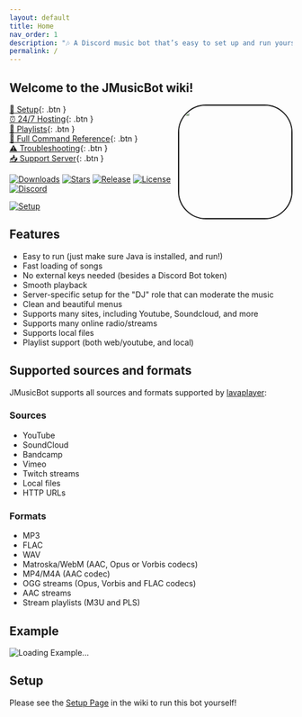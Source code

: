 ```yaml
---
layout: default
title: Home
nav_order: 1
description: "🎶 A Discord music bot that’s easy to set up and run yourself!"
permalink: /
---
```


## Welcome to the **JMusicBot** wiki!

<img align="right" src="https://jmusicbot.com/images/logo.png" style="border:2px solid;border-radius:50px;" height="200" width="200">

[🔢 Setup](/setup){: .btn }  
[⏰ 24/7 Hosting](/hosting){: .btn }  
[📃 Playlists](/playlists){: .btn }  
[📜 Full Command Reference](/commands){: .btn }  
[⚠ Troubleshooting](/troubleshooting){: .btn }  
[📥 Support Server](https://discord.gg/0p9LSGoRLu6Pet0k){: .btn }  
  
[![Downloads](https://img.shields.io/github/downloads/jagrosh/MusicBot/total.svg)](https://github.com/jagrosh/MusicBot/releases/latest)
[![Stars](https://img.shields.io/github/stars/jagrosh/MusicBot.svg)](https://github.com/jagrosh/MusicBot/stargazers)
[![Release](https://img.shields.io/github/release/jagrosh/MusicBot.svg)](https://github.com/jagrosh/MusicBot/releases/latest)
[![License](https://img.shields.io/github/license/jagrosh/MusicBot.svg)](https://github.com/jagrosh/MusicBot/blob/master/LICENSE)
[![Discord](https://discordapp.com/api/guilds/147698382092238848/widget.png)](https://discord.gg/0p9LSGoRLu6Pet0k)

[![Setup](http://i.imgur.com/VvXYp5j.png)](/setup)

## Features
  * Easy to run (just make sure Java is installed, and run!)
  * Fast loading of songs
  * No external keys needed (besides a Discord Bot token)
  * Smooth playback
  * Server-specific setup for the "DJ" role that can moderate the music
  * Clean and beautiful menus
  * Supports many sites, including Youtube, Soundcloud, and more
  * Supports many online radio/streams
  * Supports local files
  * Playlist support (both web/youtube, and local)

## Supported sources and formats
JMusicBot supports all sources and formats supported by [lavaplayer](https://github.com/sedmelluq/lavaplayer#supported-formats):
### Sources
  * YouTube
  * SoundCloud
  * Bandcamp
  * Vimeo
  * Twitch streams
  * Local files
  * HTTP URLs
### Formats
  * MP3
  * FLAC
  * WAV
  * Matroska/WebM (AAC, Opus or Vorbis codecs)
  * MP4/M4A (AAC codec)
  * OGG streams (Opus, Vorbis and FLAC codecs)
  * AAC streams
  * Stream playlists (M3U and PLS)

## Example
![Loading Example...](https://i.imgur.com/kVtTKvS.gif)

## Setup
Please see the [Setup Page](/setup) in the wiki to run this bot yourself!
